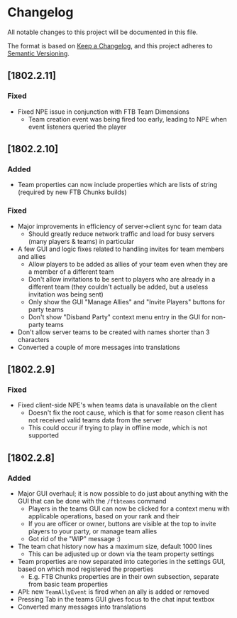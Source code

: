 # Changelog
All notable changes to this project will be documented in this file.

The format is based on [Keep a Changelog](https://keepachangelog.com/en/1.0.0/),
and this project adheres to [Semantic Versioning](https://semver.org/spec/v2.0.0.html).

## [1802.2.11]

### Fixed
* Fixed NPE issue in conjunction with FTB Team Dimensions
  * Team creation event was being fired too early, leading to NPE when event listeners queried the player

## [1802.2.10]

### Added
* Team properties can now include properties which are lists of string (required by new FTB Chunks builds)

### Fixed
* Major improvements in efficiency of server->client sync for team data
  * Should greatly reduce network traffic and load for busy servers (many players & teams) in particular
* A few GUI and logic fixes related to handling invites for team members and allies
  * Allow players to be added as allies of your team even when they are a member of a different team
  * Don't allow invitations to be sent to players who are already in a different team (they couldn't actually be added, but a useless invitation was being sent)
  * Only show the GUI "Manage Allies" and "Invite Players" buttons for party teams
  * Don't show "Disband Party" context menu entry in the GUI for non-party teams
* Don't allow server teams to be created with names shorter than 3 characters
* Converted a couple of more messages into translations

## [1802.2.9]

### Fixed
* Fixed client-side NPE's when teams data is unavailable on the client
  * Doesn't fix the root cause, which is that for some reason client has not received valid teams data from the server
  * This could occur if trying to play in offline mode, which is not supported

## [1802.2.8]

### Added
* Major GUI overhaul; it is now possible to do just about anything with the GUI that can be done with the `/ftbteams` command
    * Players in the teams GUI can now be clicked for a context menu with applicable operations, based on your rank and their
    * If you are officer or owner, buttons are visible at the top to invite players to your party, or manage team allies
    * Got rid of the "WIP" message :)
* The team chat history now has a maximum size, default 1000 lines
    * This can be adjusted up or down via the team property settings
* Team properties are now separated into categories in the settings GUI, based on which mod registered the properties
    * E.g. FTB Chunks properties are in their own subsection, separate from basic team properties
* API: new `TeamAllyEvent` is fired when an ally is added or removed
* Pressing Tab in the teams GUI gives focus to the chat input textbox
* Converted many messages into translations
